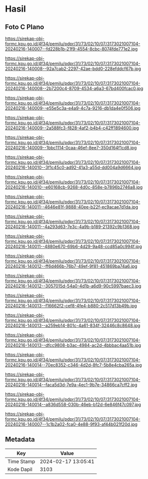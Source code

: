 # Hasil

## Foto C Plano

https://sirekap-obj-formc.kpu.go.id/4f34/pemilu/pdpr/31/73/02/10/07/3173021007104-20240216-140007--fd228b1b-21f9-4554-8cbc-8074fde771e2.jpg

https://sirekap-obj-formc.kpu.go.id/4f34/pemilu/pdpr/31/73/02/10/07/3173021007104-20240216-140008--92a7cab2-2297-42ae-bdd0-228efddcf67b.jpg

https://sirekap-obj-formc.kpu.go.id/4f34/pemilu/pdpr/31/73/02/10/07/3173021007104-20240216-140008--2b7200c4-8709-4534-a6a3-67bd400fcac0.jpg

https://sirekap-obj-formc.kpu.go.id/4f34/pemilu/pdpr/31/73/02/10/07/3173021007104-20240216-140009--e55e5c3a-e4a9-4c7a-9216-db1da4e0f506.jpg

https://sirekap-obj-formc.kpu.go.id/4f34/pemilu/pdpr/31/73/02/10/07/3173021007104-20240216-140009--2a588fc3-f828-4af2-b4b4-c42ff1894600.jpg

https://sirekap-obj-formc.kpu.go.id/4f34/pemilu/pdpr/31/73/02/10/07/3173021007104-20240216-140009--1bbc1114-0caa-46ef-8ee7-350d164f1cd8.jpg

https://sirekap-obj-formc.kpu.go.id/4f34/pemilu/pdpr/31/73/02/10/07/3173021007104-20240216-140010--3f1c45c0-ad92-41a3-a55d-dd004a9d6664.jpg

https://sirekap-obj-formc.kpu.go.id/4f34/pemilu/pdpr/31/73/02/10/07/3173021007104-20240216-140010--e60168cb-9268-4d0c-858e-b7896b2746a8.jpg

https://sirekap-obj-formc.kpu.go.id/4f34/pemilu/pdpr/31/73/02/10/07/3173021007104-20240216-140011--4646e81f-9888-40ee-b22f-ec9acae7d1da.jpg

https://sirekap-obj-formc.kpu.go.id/4f34/pemilu/pdpr/31/73/02/10/07/3173021007104-20240216-140011--4a293d63-7e3c-4a9b-b189-21392c9b1368.jpg

https://sirekap-obj-formc.kpu.go.id/4f34/pemilu/pdpr/31/73/02/10/07/3173021007104-20240216-140011--4880e670-69b6-4d29-9a48-ccd85a0c994f.jpg

https://sirekap-obj-formc.kpu.go.id/4f34/pemilu/pdpr/31/73/02/10/07/3173021007104-20240216-140012--ff6d466b-76b7-49ef-9f81-451869ba74a6.jpg

https://sirekap-obj-formc.kpu.go.id/4f34/pemilu/pdpr/31/73/02/10/07/3173021007104-20240216-140012--3057015d-54a0-4d1b-a6d9-90c5997baec3.jpg

https://sirekap-obj-formc.kpu.go.id/4f34/pemilu/pdpr/31/73/02/10/07/3173021007104-20240216-140013--f16662f2-cef8-4fe4-b880-2c517d13b49b.jpg

https://sirekap-obj-formc.kpu.go.id/4f34/pemilu/pdpr/31/73/02/10/07/3173021007104-20240216-140013--a259eb14-801c-4a61-834f-32446c8c8648.jpg

https://sirekap-obj-formc.kpu.go.id/4f34/pemilu/pdpr/31/73/02/10/07/3173021007104-20240216-140013--dfcc9808-b3ac-4984-ac2d-4bbbac4aa51b.jpg

https://sirekap-obj-formc.kpu.go.id/4f34/pemilu/pdpr/31/73/02/10/07/3173021007104-20240216-140014--70ec8352-c346-4d2d-8fc7-5b8e4cba265a.jpg

https://sirekap-obj-formc.kpu.go.id/4f34/pemilu/pdpr/31/73/02/10/07/3173021007104-20240216-140014--faca5d3d-7e9a-4ec1-9b7e-34866ca7cff2.jpg

https://sirekap-obj-formc.kpu.go.id/4f34/pemilu/pdpr/31/73/02/10/07/3173021007104-20240216-140014--a836d558-030b-46eb-b12d-6e846f47c097.jpg

https://sirekap-obj-formc.kpu.go.id/4f34/pemilu/pdpr/31/73/02/10/07/3173021007104-20240216-140007--1c1b2a02-fca0-4e88-9f93-af44b021f20d.jpg


## Metadata

| Key        | Value               |
| ---------- | ------------------- |
| Time Stamp | 2024-02-17 13:05:41 |
| Kode Dapil | 3103                |



